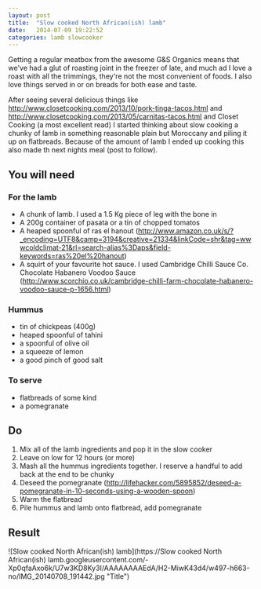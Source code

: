 ```yaml
---
layout: post
title:  "Slow cooked North African(ish) lamb"
date:   2014-07-09 19:22:52
categories: lamb slowcooker
---
```


Getting a regular meatbox from the awesome G&S Organics means that we've had a glut of roasting joint in the freezer of late, and much ad I love a roast with all the trimmings, they're not the most convenient of foods.  I also love things served in or on breads for both ease and taste.

After seeing several delicious things like http://www.closetcooking.com/2013/10/pork-tinga-tacos.html and http://www.closetcooking.com/2013/05/carnitas-tacos.html and Closet Cooking (a most excellent read) I started thinking about slow cooking a chunky of lamb in something reasonable plain but Moroccany and piling it up on flatbreads.  Because of the amount of lamb I ended up cooking this also made th next nights meal (post to follow).

## You will need

### For the lamb
* A chunk of lamb.  I used a 1.5 Kg piece of leg with the bone in
* A 200g container of pasata or a tin of chopped tomatos
* A heaped spoonful of ras el hanout (http://www.amazon.co.uk/s/?_encoding=UTF8&camp=3194&creative=21334&linkCode=shr&tag=wwwcoldclimat-21&rl=search-alias%3Daps&field-keywords=ras%20el%20hanout)
* A squirt of your favourite hot sauce.  I used Cambridge Chilli Sauce Co. Chocolate Habanero Voodoo Sauce (http://www.scorchio.co.uk/cambridge-chilli-farm-chocolate-habanero-voodoo-sauce-p-1656.html)

### Hummus

* tin of chickpeas (400g)
* heaped spoonful of tahini
* a spoonful of olive oil
* a squeeze of lemon
* a good pinch of good salt

### To serve

* flatbreads of some kind
* a pomegranate 


## Do

1. Mix all of the lamb ingredients and pop it in the slow cooker
2. Leave on low for 12 hours (or more)
3. Mash all the hummus ingredients together.  I reserve a handful to add back at the end to be chunky
4. Deseed the pomegranate (http://lifehacker.com/5895852/deseed-a-pomegranate-in-10-seconds-using-a-wooden-spoon)
5. Warm the flatbread
6. Pile hummus and lamb onto flatbread, add pomegranate

## Result

![Slow cooked North African(ish) lamb](https://Slow cooked North African(ish) lamb.googleusercontent.com/-Xp0qfaAxo6k/U7w3KD8Ky3I/AAAAAAAAEdA/H2-MiwK43d4/w497-h663-no/IMG_20140708_191442.jpg "Title")